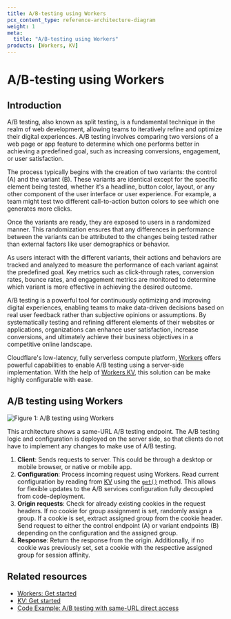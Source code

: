 ```yaml
---
title: A/B-testing using Workers
pcx_content_type: reference-architecture-diagram
weight: 1
meta:
  title: "A/B-testing using Workers"
products: [Workers, KV]
---
```


# A/B-testing using Workers

## Introduction

A/B testing, also known as split testing, is a fundamental technique in the realm of web development, allowing teams to iteratively refine and optimize their digital experiences. A/B testing involves comparing two versions of a web page or app feature to determine which one performs better in achieving a predefined goal, such as increasing conversions, engagement, or user satisfaction.

The process typically begins with the creation of two variants: the control (A) and the variant (B). These variants are identical except for the specific element being tested, whether it's a headline, button color, layout, or any other component of the user interface or user experience. For example, a team might test two different call-to-action button colors to see which one generates more clicks.

Once the variants are ready, they are exposed to users in a randomized manner. This randomization ensures that any differences in performance between the variants can be attributed to the changes being tested rather than external factors like user demographics or behavior.

As users interact with the different variants, their actions and behaviors are tracked and analyzed to measure the performance of each variant against the predefined goal. Key metrics such as click-through rates, conversion rates, bounce rates, and engagement metrics are monitored to determine which variant is more effective in achieving the desired outcome.

A/B testing is a powerful tool for continuously optimizing and improving digital experiences, enabling teams to make data-driven decisions based on real user feedback rather than subjective opinions or assumptions. By systematically testing and refining different elements of their websites or applications, organizations can enhance user satisfaction, increase conversions, and ultimately achieve their business objectives in a competitive online landscape.

Cloudflare's low-latency, fully serverless compute platform, [Workers](/workers/) offers powerful capabilities to enable A/B testing using a server-side implementation. With the help of [Workers KV](/kv/), this solution can be make highly configurable with ease.

## A/B testing using Workers

![Figure 1: A/B testing using Workers](/images/reference-architecture/a-b-testing-workers/a-b-testing-workers.svg "Figure 1: A/B testing using Workers")

This architecture shows a same-URL A/B testing endpoint. The A/B testing logic and configuration is deployed on the server side, so that clients do not have to implement any changes to make use of A/B testing.

1. **Client**: Sends requests to server. This could be through a desktop or mobile browser, or native or mobile app.
2. **Configuration**: Process incoming request using Workers. Read current configuration by reading from [KV](/kv/) using the [`get()`](/kv/api/read-key-value-pairs/) method. This allows for flexible updates to the A/B services configuration fully decoupled from code-deployment.
3. **Origin requests**: Check for already existing cookies in the request headers. If no cookie for group assignment is set, randomly assign a group. If a cookie is set, extract assigned group from the cookie header. Send request to either the control endpoint (A) or variant endpoints (B) depending on the configuration and the assigned group.
4. **Response**: Return the response from the origin. Additionally, if no cookie was previously set, set a cookie with the respective assigned group for session affinity.

## Related resources

- [Workers: Get started](/workers/get-started/)
- [KV: Get started](/kv/get-started/)
- [Code Example: A/B testing with same-URL direct access](/workers/examples/ab-testing/)

